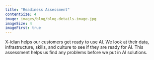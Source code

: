 ```yaml
---
title: "Readiness Assessment"
contentSize: 4
image: images/blog/blog-details-image.jpg
imageSize: 4
imageFirst: true
---
```


X-idian helps our customers get ready to use AI. We look at their data, infrastructure, 
skills, and culture to see if they are ready for AI. This assessment helps us find any 
problems before we put in AI solutions.


